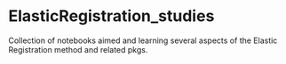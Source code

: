 # ElasticRegistration_studies
Collection of notebooks aimed and learning several aspects of the Elastic Registration method and related pkgs.

